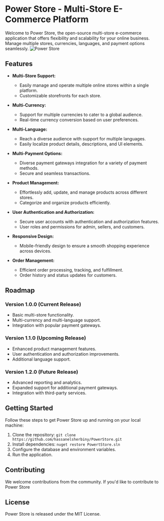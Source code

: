 
# Power Store - Multi-Store E-Commerce Platform

Welcome to Power Store, the open-source multi-store e-commerce application that offers flexibility and scalability for your online business. Manage multiple stores, currencies, languages, and payment options seamlessly.
![Power Store](https://github.com/MattyCode1/PowerStore/blob/main/wwwroot/Preview1.png?raw=true)
## Features

- **Multi-Store Support:**
  - Easily manage and operate multiple online stores within a single platform.
  - Customizable storefronts for each store.

- **Multi-Currency:**
  - Support for multiple currencies to cater to a global audience.
  - Real-time currency conversion based on user preferences.

- **Multi-Language:**
  - Reach a diverse audience with support for multiple languages.
  - Easily localize product details, descriptions, and UI elements.

- **Multi-Payment Options:**
  - Diverse payment gateways integration for a variety of payment methods.
  - Secure and seamless transactions.

- **Product Management:**
  - Effortlessly add, update, and manage products across different stores.
  - Categorize and organize products efficiently.

- **User Authentication and Authorization:**
  - Secure user accounts with authentication and authorization features.
  - User roles and permissions for admin, sellers, and customers.

- **Responsive Design:**
  - Mobile-friendly design to ensure a smooth shopping experience across devices.

- **Order Management:**
  - Efficient order processing, tracking, and fulfillment.
  - Order history and status updates for customers.

## Roadmap

### Version 1.0.0 (Current Release)
- Basic multi-store functionality.
- Multi-currency and multi-language support.
- Integration with popular payment gateways.

### Version 1.1.0 (Upcoming Release)
- Enhanced product management features.
- User authentication and authorization improvements.
- Additional language support.

### Version 1.2.0 (Future Release)
- Advanced reporting and analytics.
- Expanded support for additional payment gateways.
- Integration with third-party services.

## Getting Started

Follow these steps to get Power Store up and running on your local machine:

1. Clone the repository: `git clone https://github.com/hassanelsherbiny/PowerStore.git`
2. Install dependencies: `nuget restore PowertStore.sln`
3. Configure the database and environment variables.
4. Run the application.

## Contributing

We welcome contributions from the community. If you'd like to contribute to Power Store

## License

Power Store is released under the MIT License.
